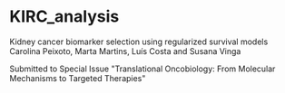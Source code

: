 # KIRC_analysis
Kidney cancer biomarker selection using regularized survival models
Carolina Peixoto, Marta Martins, Luís Costa and Susana Vinga

Submitted to Special Issue "Translational Oncobiology: From Molecular Mechanisms to Targeted Therapies"
